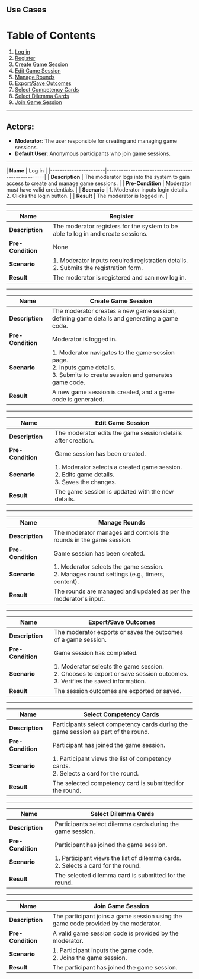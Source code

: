 ## Use Cases

# Table of Contents

1. [Log in](#log-in)
2. [Register](#register)
3. [Create Game Session](#create-game-session)
4. [Edit Game Session](#edit-game-session)
5. [Manage Rounds](#manage-rounds)
6. [Export/Save Outcomes](#exportsave-outcomes)
7. [Select Competency Cards](#select-competency-cards)
8. [Select Dilemma Cards](#select-dilemma-cards)
9. [Join Game Session](#join-game-session)

---

## Actors:
- **Moderator**: The user responsible for creating and managing game sessions.
- **Default User**: Anonymous participants who join game sessions.
---

<a name="log-in"></a>
| **Name**              | Log in                                             |
|-----------------------|----------------------------------------------------|
| **Description**       | The moderator logs into the system to gain access to create and manage game sessions. |
| **Pre-Condition**     | Moderator must have valid credentials.             |
| **Scenario**          | 1. Moderator inputs login details.<br>2. Clicks the login button. |
| **Result**            | The moderator is logged in.                        |

---
<a name="register"></a>

| **Name**              | Register                                           |
|-----------------------|----------------------------------------------------|
| **Description**       | The moderator registers for the system to be able to log in and create sessions. |
| **Pre-Condition**     | None                                               |
| **Scenario**          | 1. Moderator inputs required registration details.<br>2. Submits the registration form. |
| **Result**            | The moderator is registered and can now log in.    |

---
<a name="create-game-session"></a>

| **Name**              | Create Game Session                                |
|-----------------------|----------------------------------------------------|
| **Description**       | The moderator creates a new game session, defining game details and generating a game code. |
| **Pre-Condition**     | Moderator is logged in.                            |
| **Scenario**          | 1. Moderator navigates to the game session page.<br>2. Inputs game details.<br>3. Submits to create session and generates game code. |
| **Result**            | A new game session is created, and a game code is generated. |

---
<a name="edit-game-session"></a>

| **Name**              | Edit Game Session                                  |
|-----------------------|----------------------------------------------------|
| **Description**       | The moderator edits the game session details after creation. |
| **Pre-Condition**     | Game session has been created.                     |
| **Scenario**          | 1. Moderator selects a created game session.<br>2. Edits game details.<br>3. Saves the changes. |
| **Result**            | The game session is updated with the new details.  |

---
<a name="manage-rounds"></a>

| **Name**              | Manage Rounds                                      |
|-----------------------|----------------------------------------------------|
| **Description**       | The moderator manages and controls the rounds in the game session. |
| **Pre-Condition**     | Game session has been created.                     |
| **Scenario**          | 1. Moderator selects the game session.<br>2. Manages round settings (e.g., timers, content). |
| **Result**            | The rounds are managed and updated as per the moderator's input. |

---
<a name="exportsave-outcomes"></a>

| **Name**              | Export/Save Outcomes                               |
|-----------------------|----------------------------------------------------|
| **Description**       | The moderator exports or saves the outcomes of a game session. |
| **Pre-Condition**     | Game session has completed.                        |
| **Scenario**          | 1. Moderator selects the game session.<br>2. Chooses to export or save session outcomes.<br>3. Verifies the saved information. |
| **Result**            | The session outcomes are exported or saved.        |

---
<a name="select-competency-cards"></a>

| **Name**              | Select Competency Cards                            |
|-----------------------|----------------------------------------------------|
| **Description**       | Participants select competency cards during the game session as part of the round. |
| **Pre-Condition**     | Participant has joined the game session.           |
| **Scenario**          | 1. Participant views the list of competency cards.<br>2. Selects a card for the round. |
| **Result**            | The selected competency card is submitted for the round. |

---
<a name="select-dilemma-cards"></a>

| **Name**              | Select Dilemma Cards                               |
|-----------------------|----------------------------------------------------|
| **Description**       | Participants select dilemma cards during the game session. |
| **Pre-Condition**     | Participant has joined the game session.           |
| **Scenario**          | 1. Participant views the list of dilemma cards.<br>2. Selects a card for the round. |
| **Result**            | The selected dilemma card is submitted for the round. |

---
<a name="join-game-session"></a>

| **Name**              | Join Game Session                                  |
|-----------------------|----------------------------------------------------|
| **Description**       | The participant joins a game session using the game code provided by the moderator. |
| **Pre-Condition**     | A valid game session code is provided by the moderator. |
| **Scenario**          | 1. Participant inputs the game code.<br>2. Joins the game session. |
| **Result**            | The participant has joined the game session.       |
